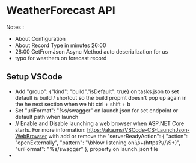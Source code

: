 # WeatherForecast API

Notes : 
- About Configuration 
- About Record Type in minutes 26:00
- 28:00 GetFromJson Async Method auto deserialization for us
- typo for weathers on forecast record
## Setup VSCode
- Add "group": {"kind": "build","isDefault": true} on tasks.json to set default is build / shortcut so the build propmt doesn't pop up again in the he next section when we hit ctrl + shift + b
- Set "uriFormat": "%s/swagger" on launch.json for set endpoint or default path when launch 
- // Enable and Disable launching a web browser when ASP.NET Core starts. For more information: https://aka.ms/VSCode-CS-LaunchJson-WebBrowser with add or remove the "serverReadyAction": { "action": "openExternally", "pattern": "\\bNow listening on:\\s+(https?://\\S+)", "uriFormat": "%s/swagger" }, property on launch.json file
- 